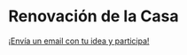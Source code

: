 # Renovación de la Casa

[¡Envía un email con tu idea y participa!](mailto:tiagofrescata+netunbnbmusby5j4re5w@boards.trello.com)

